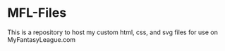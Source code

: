 # MFL-Files
This is a repository to host my custom html, css, and svg files for use on MyFantasyLeague.com
